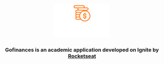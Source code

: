 <h1
  align="center"
>
  <img
    width="180em"
    src="./screens/logo_gofinances.svg"
    alt="Logo Gofinances Application"
  />
</h1>

<h3
  align="center"
>
  <strong
  >
    Gofinances
  </strong>
  is an academic application developed on
  <strong
  >
    Ignite
  </strong>
  by
  <a
    href="https://www.rocketseat.com.br"
  >
    Rocketseat
  </a>
</h3>
